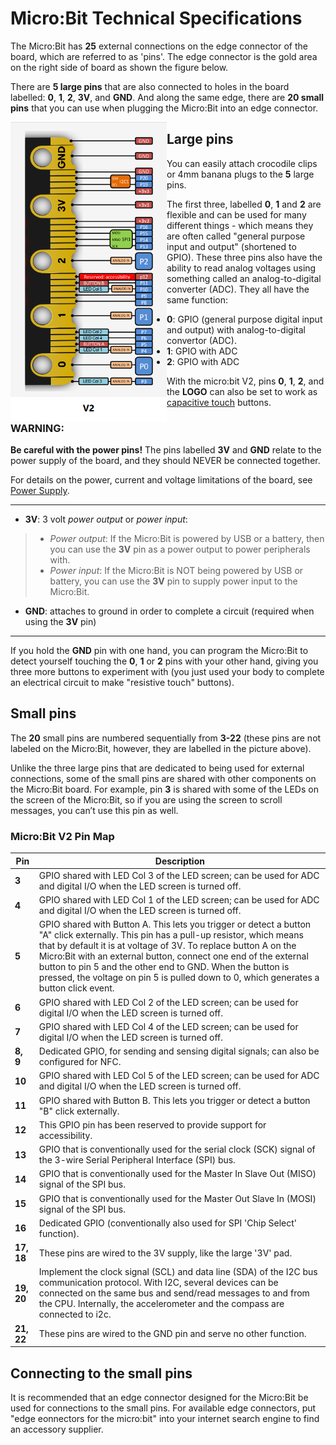 # Micro:Bit Technical Specifications

The Micro:Bit has **25** external connections on the edge connector of the board, which are referred to as 'pins'. The edge connector is the gold area on the right side of board as shown the figure below.

There are **5 large pins** that are also connected to holes in the board labelled: **0**, **1**, **2**, **3V**, and **GND**. And along the same edge, there are **20 small pins** that you can use when plugging the Micro:Bit into an edge connector.

<img align="left" width="250" src="../../imgs/microbit/microbitv2ege.png"/>

## Large pins

You can easily attach crocodile clips or 4mm banana plugs to the **5** large pins.

The first three, labelled **0**, **1** and **2** are flexible and can be used for many different things - which means they are often called "general purpose input and output" (shortened to GPIO). These three pins also have the ability to read analog voltages using something called an analog-to-digital converter (ADC). They all have the same function:

  * **0**: GPIO (general purpose digital input and output) with analog-to-digital convertor (ADC).
  * **1**: GPIO with ADC
  * **2**: GPIO with ADC

With the micro:bit V2, pins **0**, **1**, **2**, and the **LOGO** can also be set to work as [capacitive touch](/reference/pins/touch-set-mode) buttons.

### WARNING:

**Be careful with the power pins!**
The pins labelled **3V** and **GND** relate to the power supply of the board, and they should NEVER be connected together.


For details on the power, current and voltage limitations of the board, see [Power Supply](https://tech.microbit.org/hardware/powersupply/).

---

* **3V**: 3 volt *power output* or *power input*:
>* *Power output*: If the Micro:Bit is powered by USB or a battery, then you can use the **3V** pin as a power output to power peripherals with.
>* *Power input*: If the Micro:Bit is NOT being powered by USB or battery, you can use the **3V** pin to supply power input to the Micro:Bit.
* **GND**: attaches to ground in order to complete a circuit (required when using the **3V** pin)

---

If you hold the **GND** pin with one hand, you can program the Micro:Bit to detect yourself touching the **0**, **1** or **2** pins with your other hand, giving you three more buttons to experiment with (you just used your body to complete an electrical circuit to make "resistive touch" buttons).

## Small pins

The **20** small pins are numbered sequentially from **3-22** (these pins are not labeled on the Micro:Bit, however, they are labelled in the picture above).

Unlike the three large pins that are dedicated to being used for external connections, some of the small pins are shared with other components on the Micro:Bit board. For example, pin **3** is shared with some of the LEDs on the screen of the Micro:Bit, so if you are using the screen to scroll messages, you can’t use this pin as well.

### Micro:Bit V2 Pin Map

| Pin  | Description |
| - | - |
| **3** | GPIO shared with LED Col 3 of the LED screen; can be used for ADC and digital I/O when the LED screen is turned off. |
| **4** | GPIO shared with LED Col 1 of the LED screen; can be used for ADC and digital I/O when the LED screen is turned off. |
| **5** | GPIO shared with Button A. This lets you trigger or detect a button "A" click externally. This pin has a pull-up resistor, which means that by default it is at voltage of 3V. To replace button A on the Micro:Bit with an external button, connect one end of the external button to pin 5 and the other end to GND. When the button is pressed, the voltage on pin 5 is pulled down to 0, which generates a button click event. |
| **6** | GPIO shared with LED Col 2 of the LED screen; can be used for digital I/O when the LED screen is turned off. |
| **7** | GPIO shared with LED Col 4 of the LED screen; can be used for digital I/O when the LED screen is turned off. |
| **8, 9** | Dedicated GPIO, for sending and sensing digital signals; can also be configured for NFC. |
| **10** | GPIO shared with LED Col 5 of the LED screen;  can be used for ADC and digital I/O when the LED screen is turned off.|
| **11** | GPIO shared with Button B. This lets you trigger or detect a button "B" click externally. |
| **12** | This GPIO pin has been reserved to provide support for accessibility. |
| **13** | GPIO that is conventionally used for the serial clock (SCK) signal of the 3-wire Serial Peripheral Interface (SPI) bus. |
| **14** | GPIO that is conventionally used for the Master In Slave Out (MISO) signal of the SPI bus. |
| **15** | GPIO that is conventionally used for the Master Out Slave In (MOSI) signal of the SPI bus. |
| **16** | Dedicated GPIO (conventionally also used for SPI 'Chip Select' function). |
| **17, 18** | These pins are wired to the 3V supply, like the large '3V' pad. |
| **19, 20** | Implement the clock signal (SCL) and data line (SDA) of the I2C bus communication protocol. With I2C, several devices can be connected on the same bus and send/read messages to and from the CPU. Internally, the accelerometer and the compass are connected to i2c. |
| **21, 22** | These pins are wired to the GND pin and serve no other function. |

## Connecting to the small pins

It is recommended that an edge connector designed for the Micro:Bit be used for connections to the small pins. For available edge connectors, put "edge eonnectors for the micro:bit" into your internet search engine to find an accessory supplier.
